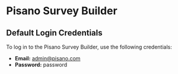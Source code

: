 # Pisano Survey Builder

## Default Login Credentials

To log in to the Pisano Survey Builder, use the following credentials:

- **Email:** admin@pisano.com
- **Password:** password

